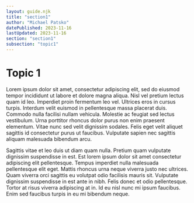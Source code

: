 ```yaml
---
layout: guide.njk
title: "section1"
author: "Michael Patsko"
datePublished: 2023-11-16
lastUpdated: 2023-11-16
section: "section1"
subsection: "topic1"
---
```


# Topic 1

Lorem ipsum dolor sit amet, consectetur adipiscing elit, sed do eiusmod tempor incididunt ut labore et dolore magna aliqua. Nisl vel pretium lectus quam id leo. Imperdiet proin fermentum leo vel. Ultrices eros in cursus turpis. Interdum velit euismod in pellentesque massa placerat duis. Commodo nulla facilisi nullam vehicula. Molestie ac feugiat sed lectus vestibulum. Urna porttitor rhoncus dolor purus non enim praesent elementum. Vitae nunc sed velit dignissim sodales. Felis eget velit aliquet sagittis id consectetur purus ut faucibus. Vulputate sapien nec sagittis aliquam malesuada bibendum arcu.

Sagittis vitae et leo duis ut diam quam nulla. Pretium quam vulputate dignissim suspendisse in est. Est lorem ipsum dolor sit amet consectetur adipiscing elit pellentesque. Tempus imperdiet nulla malesuada pellentesque elit eget. Mattis rhoncus urna neque viverra justo nec ultrices. Quam viverra orci sagittis eu volutpat odio facilisis mauris sit. Vulputate dignissim suspendisse in est ante in nibh. Felis donec et odio pellentesque. Tortor at risus viverra adipiscing at in. Id eu nisl nunc mi ipsum faucibus. Enim sed faucibus turpis in eu mi bibendum neque.